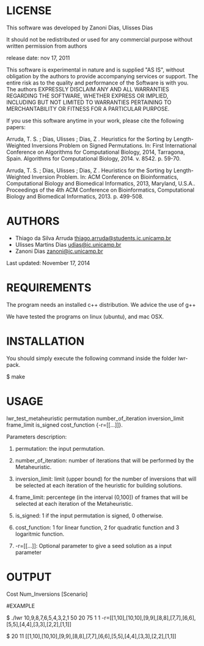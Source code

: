 # LICENSE

   This software was developed by Zanoni Dias, Ulisses Dias

   It should not be redistributed or used for any commercial purpose
   without written permission from authors

   release date: nov 17, 2011

 This software is experimental in nature and is
 supplied "AS IS", without obligation by the authors to provide
 accompanying services or support.  The entire risk as to the quality
 and performance of the Software is with you. The authors
 EXPRESSLY DISCLAIM ANY AND ALL WARRANTIES REGARDING THE SOFTWARE,
 WHETHER EXPRESS OR IMPLIED, INCLUDING BUT NOT LIMITED TO WARRANTIES
 PERTAINING TO MERCHANTABILITY OR FITNESS FOR A PARTICULAR PURPOSE.


 If you use this software anytime in your work, please cite the
 following papers:

 Arruda, T. S. ; Dias, Ulisses ; Dias, Z . Heuristics for the Sorting
 by Length-Weighted Inversions Problem on Signed Permutations. In:
 First International Conference on Algorithms for Computational
 Biology, 2014, Tarragona, Spain. Algorithms for Computational
 Biology, 2014. v. 8542. p. 59-70.

 Arruda, T. S. ; Dias, Ulisses ; Dias, Z . Heuristics for the Sorting
 by Length-Weighted Inversion Problem. In: ACM Conference on
 Bioinformatics, Computational Biology and Biomedical Informatics,
 2013, Maryland, U.S.A.. Proceedings of the 4th ACM Conference on
 Bioinformatics, Computational Biology and Biomedical Informatics,
 2013. p. 499-508.


# AUTHORS

- Thiago da Silva Arruda <thiago.arruda@students.ic.unicamp.br>
- Ulisses Martins Dias   <udias@ic.unicamp.br>
- Zanoni Dias            <zanoni@ic.unicamp.br>

Last updated: November 17, 2014


# REQUIREMENTS


The program needs an installed c++ distribution. We advice the use of g++ 

We have tested the programs on linux (ubuntu), and mac OSX.


# INSTALLATION 


You should simply execute the following command inside the folder
lwr-pack.

$ make 


# USAGE 


lwr_test_metaheuristic permutation number_of_iteration inversion_limit frame_limit is_signed cost_function {-r=[[...]]}.

Parameters description:
 1. permutation: the input permutation.

 2. number_of_iteration: number of iterations that will
be performed by the Metaheuristic.

 3. inversion_limit: limit (upper bound) for the number of inversions
that will be selected at each iteration of the heuristic for building solutions.

 4. frame_limit: percentege (in the interval (0,100]) of frames that
will be selected at each iteration of the Metaheuristic.

 5. is_signed: 1 if the input permutation is signed, 0 otherwise.

 6. cost_function: 1 for linear function, 2 for quadratic function and 3 logaritmic function.

 7. -r=[[...]]: Optional parameter to give a seed solution as a input parameter


# OUTPUT  


Cost Num_Inversions [Scenario]

#EXAMPLE  


$ ./lwr 10,9,8,7,6,5,4,3,2,1 50 20 75 1 1 -r=[[1,10],[10,10],[9,9],[8,8],[7,7],[6,6],[5,5],[4,4],[3,3],[2,2],[1,1]]

$ 20 11 [[1,10],[10,10],[9,9],[8,8],[7,7],[6,6],[5,5],[4,4],[3,3],[2,2],[1,1]]

